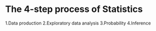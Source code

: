 # The 4-step process of Statistics
 1.Data production
 2.Exploratory data analysis
 3.Probability
 4.Inference
